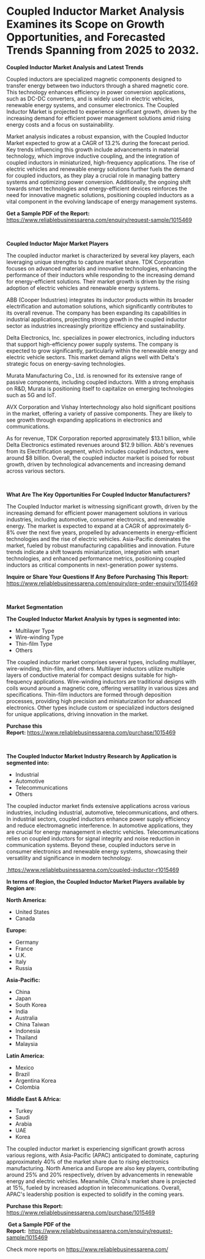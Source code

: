 <p><h1>Coupled Inductor Market Analysis Examines its Scope on Growth Opportunities, and Forecasted Trends Spanning from 2025 to 2032.</h1></p><p><strong>Coupled Inductor Market Analysis and Latest Trends</strong></p>
<p><p>Coupled inductors are specialized magnetic components designed to transfer energy between two inductors through a shared magnetic core. This technology enhances efficiency in power conversion applications, such as DC-DC converters, and is widely used in electric vehicles, renewable energy systems, and consumer electronics. The Coupled Inductor Market is projected to experience significant growth, driven by the increasing demand for efficient power management solutions amid rising energy costs and a focus on sustainability.</p><p>Market analysis indicates a robust expansion, with the Coupled Inductor Market expected to grow at a CAGR of 13.2% during the forecast period. Key trends influencing this growth include advancements in material technology, which improve inductive coupling, and the integration of coupled inductors in miniaturized, high-frequency applications. The rise of electric vehicles and renewable energy solutions further fuels the demand for coupled inductors, as they play a crucial role in managing battery systems and optimizing power conversion. Additionally, the ongoing shift towards smart technologies and energy-efficient devices reinforces the need for innovative magnetic solutions, positioning coupled inductors as a vital component in the evolving landscape of energy management systems.</p></p>
<p><strong>Get a Sample PDF of the Report:&nbsp;</strong> <a href="https://www.reliablebusinessarena.com/enquiry/request-sample/1015469?utm_campaign=3211&utm_medium=2&utm_source=Github&utm_content=ia&utm_term=06042025&utm_id=coupled-inductor">https://www.reliablebusinessarena.com/enquiry/request-sample/1015469</a></p>
<p>&nbsp;</p>
<p><strong>Coupled Inductor Major Market Players</strong></p>
<p><p>The coupled inductor market is characterized by several key players, each leveraging unique strengths to capture market share. TDK Corporation focuses on advanced materials and innovative technologies, enhancing the performance of their inductors while responding to the increasing demand for energy-efficient solutions. Their market growth is driven by the rising adoption of electric vehicles and renewable energy systems.</p><p>ABB (Cooper Industries) integrates its inductor products within its broader electrification and automation solutions, which significantly contributes to its overall revenue. The company has been expanding its capabilities in industrial applications, projecting strong growth in the coupled inductor sector as industries increasingly prioritize efficiency and sustainability.</p><p>Delta Electronics, Inc. specializes in power electronics, including inductors that support high-efficiency power supply systems. The company is expected to grow significantly, particularly within the renewable energy and electric vehicle sectors. This market demand aligns well with Delta's strategic focus on energy-saving technologies.</p><p>Murata Manufacturing Co., Ltd. is renowned for its extensive range of passive components, including coupled inductors. With a strong emphasis on R&D, Murata is positioning itself to capitalize on emerging technologies such as 5G and IoT. </p><p>AVX Corporation and Vishay Intertechnology also hold significant positions in the market, offering a variety of passive components. They are likely to see growth through expanding applications in electronics and communications.</p><p>As for revenue, TDK Corporation reported approximately $13.1 billion, while Delta Electronics estimated revenues around $12.9 billion. Abb's revenues from its Electrification segment, which includes coupled inductors, were around $8 billion. Overall, the coupled inductor market is poised for robust growth, driven by technological advancements and increasing demand across various sectors.</p></p>
<p>&nbsp;</p>
<p><strong>What Are The Key Opportunities For Coupled Inductor Manufacturers?</strong></p>
<p><p>The Coupled Inductor market is witnessing significant growth, driven by the increasing demand for efficient power management solutions in various industries, including automotive, consumer electronics, and renewable energy. The market is expected to expand at a CAGR of approximately 6-8% over the next five years, propelled by advancements in energy-efficient technologies and the rise of electric vehicles. Asia-Pacific dominates the market, fueled by robust manufacturing capabilities and innovation. Future trends indicate a shift towards miniaturization, integration with smart technologies, and enhanced performance metrics, positioning coupled inductors as critical components in next-generation power systems.</p></p>
<p><strong>Inquire or Share Your Questions If Any Before Purchasing This Report:</strong> <a href="https://www.reliablebusinessarena.com/enquiry/pre-order-enquiry/1015469?utm_campaign=3211&utm_medium=2&utm_source=Github&utm_content=ia&utm_term=06042025&utm_id=coupled-inductor">https://www.reliablebusinessarena.com/enquiry/pre-order-enquiry/1015469</a></p>
<p>&nbsp;</p>
<p><strong>Market Segmentation</strong></p>
<p><strong>The Coupled Inductor Market Analysis by types is segmented into:</strong></p>
<p><ul><li>Multilayer Type</li><li>Wire-winding Type</li><li>Thin-film Type</li><li>Others</li></ul></p>
<p><p>The coupled inductor market comprises several types, including multilayer, wire-winding, thin-film, and others. Multilayer inductors utilize multiple layers of conductive material for compact designs suitable for high-frequency applications. Wire-winding inductors are traditional designs with coils wound around a magnetic core, offering versatility in various sizes and specifications. Thin-film inductors are formed through deposition processes, providing high precision and miniaturization for advanced electronics. Other types include custom or specialized inductors designed for unique applications, driving innovation in the market.</p></p>
<p><strong>Purchase this Report:&nbsp;</strong><a href="https://www.reliablebusinessarena.com/purchase/1015469?utm_campaign=3211&utm_medium=2&utm_source=Github&utm_content=ia&utm_term=06042025&utm_id=coupled-inductor">https://www.reliablebusinessarena.com/purchase/1015469</a></p>
<p>&nbsp;</p>
<p><strong>The Coupled Inductor Market Industry Research by Application is segmented into:</strong></p>
<p><ul><li>Industrial</li><li>Automotive</li><li>Telecommunications</li><li>Others</li></ul></p>
<p><p>The coupled inductor market finds extensive applications across various industries, including industrial, automotive, telecommunications, and others. In industrial sectors, coupled inductors enhance power supply efficiency and reduce electromagnetic interference. In automotive applications, they are crucial for energy management in electric vehicles. Telecommunications relies on coupled inductors for signal integrity and noise reduction in communication systems. Beyond these, coupled inductors serve in consumer electronics and renewable energy systems, showcasing their versatility and significance in modern technology.</p></p>
<p><a href="https://www.reliablebusinessarena.com/coupled-inductor-r1015469?utm_campaign=3211&utm_medium=2&utm_source=Github&utm_content=ia&utm_term=06042025&utm_id=coupled-inductor">&nbsp;https://www.reliablebusinessarena.com/coupled-inductor-r1015469</a></p>
<p><strong>In terms of Region, the Coupled Inductor Market Players available by Region are:</strong></p>
<p>
    <p> <strong> North America: </strong>
        <ul>
            <li>United States</li>
            <li>Canada</li>
        </ul>
        </p> 
    <p> <strong> Europe: </strong>
        <ul>
            <li>Germany</li>
            <li>France</li>
            <li>U.K.</li>
            <li>Italy</li>
            <li>Russia</li>
        </ul>
        </p> 
    <p> <strong> Asia-Pacific: </strong>
        <ul>
            <li>China</li>
            <li>Japan</li>
            <li>South Korea</li>
            <li>India</li>
            <li>Australia</li>
            <li>China Taiwan</li>
            <li>Indonesia</li>
            <li>Thailand</li>
            <li>Malaysia</li>
        </ul>
        </p> 
    <p> <strong> Latin America: </strong>
        <ul>
            <li>Mexico</li>
            <li>Brazil</li>
            <li>Argentina Korea</li>
            <li>Colombia</li>
        </ul>
        </p> 
    <p> <strong> Middle East & Africa: </strong>
        <ul>
            <li>Turkey</li>
            <li>Saudi</li>
            <li>Arabia</li>
            <li>UAE</li>
            <li>Korea</li>
        </ul>
    </p>
    </p>
<p><p>The coupled inductor market is experiencing significant growth across various regions, with Asia-Pacific (APAC) anticipated to dominate, capturing approximately 40% of the market share due to rising electronics manufacturing. North America and Europe are also key players, contributing around 25% and 20% respectively, driven by advancements in renewable energy and electric vehicles. Meanwhile, China's market share is projected at 15%, fueled by increased adoption in telecommunications. Overall, APAC's leadership position is expected to solidify in the coming years.</p></p>
<p><strong>Purchase this Report: </strong><a href="https://www.reliablebusinessarena.com/purchase/1015469?utm_campaign=3211&utm_medium=2&utm_source=Github&utm_content=ia&utm_term=06042025&utm_id=coupled-inductor">https://www.reliablebusinessarena.com/purchase/1015469</a></p>
<p>&nbsp;<strong>Get a Sample PDF of the Report:&nbsp;&nbsp;</strong><a href="https://www.reliablebusinessarena.com/enquiry/request-sample/1015469?utm_campaign=3211&utm_medium=2&utm_source=Github&utm_content=ia&utm_term=06042025&utm_id=coupled-inductor">https://www.reliablebusinessarena.com/enquiry/request-sample/1015469</a></p>
<p><strong></strong></p>
<p>Check more reports on <a href="https://www.reliablebusinessarena.com/?utm_campaign=3211&utm_medium=2&utm_source=Github&utm_content=ia&utm_term=06042025&utm_id=coupled-inductor">https://www.reliablebusinessarena.com/</a></p>